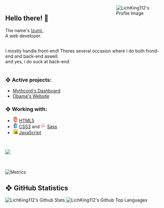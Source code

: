 <!-- /* ------ PROFILE IMAGE ------ */ -->

<img align="right" alt="LichKing112's Profile Image" width="30%" src="https://avatars.githubusercontent.com/u/47420407?s=460&u=c7d150dba97a4eb85dd2a5f7a86238b50cc11207&v=4">

<!-- /* ------ INTRODUCTION ------ */ -->

## Hello there! 👋
The name's [Izumi.](https://www.instagram.com/yhezkiel.dio/) <br>
A web developer. <br> <br>

 I mostly handle front-end! Theres several occasion where i do both frond-end and back-end aswell. <br>
 and yes, i do suck at back-end. <br><br>

<!-- /* ------ CURRENT PROJECTS ------ */ -->

### ❖ Active projects: 
 * [Mythcord's Dashboard](https://www.youtube.com/watch?v=OVPPOwMpSpQ)
 * [Obama's Website](https://github.com/FutureDeveloperZ/web)
 
<!-- /* ------ LANGUAGES ------ */ -->

 ### ❖ Working with:
 * <img src="https://raw.githubusercontent.com/github/explore/80688e429a7d4ef2fca1e82350fe8e3517d3494d/topics/html/html.png" alt="HTML" width="16" height="16"> [HTML5](https://html.com)
 * <img src="https://raw.githubusercontent.com/github/explore/80688e429a7d4ef2fca1e82350fe8e3517d3494d/topics/css/css.png" alt="CSS3" width="16" height="16"> [CSS3](https://css-tricks.com) and <img src="https://raw.githubusercontent.com/github/explore/80688e429a7d4ef2fca1e82350fe8e3517d3494d/topics/sass/sass.png" alt="SASS" width="16" height="16"> [Sass](https://sass-lang.com)
 * <img src="https://raw.githubusercontent.com/github/explore/80688e429a7d4ef2fca1e82350fe8e3517d3494d/topics/javascript/javascript.png" alt="Javascript" width="16" height="16"> [JavaScript](https://www.javascript.com)

<!-- /* ------ BADGES ------ */ -->

<br>

![](https://komarev.com/ghpvc/?username=LichKing112&label=Visitors&color=blueviolet&style=flat-square)

<br>

![Metrics](https://github.com/my-github-user/LichKing112/blob/master/github-metrics.svg)

<!-- /* ------ GITHUB STATISTICS ------ */ -->

## ❖ GitHub Statistics
<img alt="LichKing112's Github Stats" src="https://github-readme-stats.vercel.app/api?username=lichking112&theme=gotham&show_icons=true" />
<img alt="LichKing112's Github Top Languages" src="https://github-readme-stats.vercel.app/api/top-langs/?username=lichking112&theme=gotham&layout=compact" />
